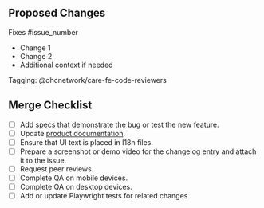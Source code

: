 ## Proposed Changes

Fixes #issue_number
- Change 1
- Change 2
- Additional context if needed

Tagging: @ohcnetwork/care-fe-code-reviewers

## Merge Checklist

- [ ] Add specs that demonstrate the bug or test the new feature.
- [ ] Update [product documentation](https://docs.ohc.network).
- [ ] Ensure that UI text is placed in I18n files.
- [ ] Prepare a screenshot or demo video for the changelog entry and attach it to the issue.
- [ ] Request peer reviews.
- [ ] Complete QA on mobile devices.
- [ ] Complete QA on desktop devices.
- [ ] Add or update Playwright tests for related changes